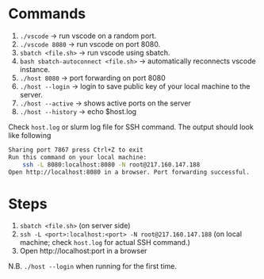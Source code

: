 # Commands

1. ```./vscode``` -> run vscode on a random port.
2.  ```./vscode 8080``` -> run vscode on port 8080.
3. ```sbatch <file.sh>``` -> run vscode using sbatch. 
4. ```bash sbatch-autoconnect <file.sh>``` -> automatically reconnects vscode instance.
5. ```./host 8080``` -> port forwarding on port 8080
6. ```./host --login``` -> login to save public key of your local machine to the server.
7. ```./host --active``` -> shows active ports on the server
8. ```./host --history``` -> echo $host.log

Check ```host.log``` or slurm log file for SSH command. The output should look like following
```bash
Sharing port 7867 press Ctrl+Z to exit
Run this command on your local machine:
    ssh -L 8080:localhost:8080 -N root@217.160.147.188
Open http://localhost:8080 in a browser. Port forwarding successful.
```
# Steps
1. ```sbatch <file.sh>``` (on server side)
2. ```ssh -L <port>:localhost:<port> -N root@217.160.147.188``` (on local machine; check ```host.log``` for actual SSH command.)
3. Open http://localhost:port in a browser

N.B. ```./host --login``` when running for the first time.
